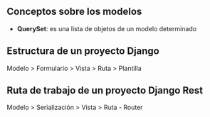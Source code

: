 ## Conceptos sobre los modelos

- **QuerySet**: es una lista de objetos de un modelo determinado


## Estructura de un proyecto Django

Modelo > Formulario > Vista > Ruta > Plantilla

## Ruta de trabajo de un proyecto Django Rest 

Modelo > Serialización > Vista > Ruta - Router 